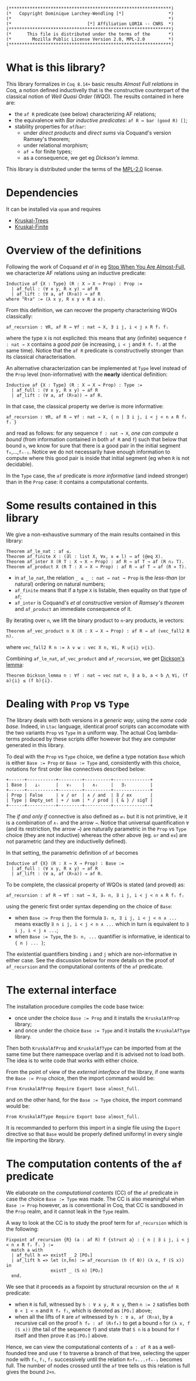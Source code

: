```
(**************************************************************)
(*   Copyright Dominique Larchey-Wendling [*]                 *)
(*                                                            *)
(*                             [*] Affiliation LORIA -- CNRS  *)
(**************************************************************)
(*      This file is distributed under the terms of the       *)
(*        Mozilla Public License Version 2.0, MPL-2.0         *)
(**************************************************************)
```

# What is this library?

This library formalizes in `Coq 8.14+` basic results _Almost Full relations_ in Coq,
a notion defined inductivelly that is the constructive counterpart of the classical
notion of _Well Quasi Order_ (WQO). The results contained in here are:
- the `af R` predicate (see below) characterizing AF relations;
- the equivalence with _Bar inductive predicates_: `af R ↔ bar (good R) []`;
- stability properties for `af`/`bar`:
  - under _direct products_ and _direct sums_ via Coquand's version Ramsey's theorem;
  - under relational morphism;
  - `af =` for finite types;
  - as a consequence, we get eg _Dickson's lemma_.
 
This library is distributed under the terms of the [MPL-2.0](LICENSE) license.

# Dependencies
It can be installed via `opam` and requires
- [Kruskal-Trees](https://github.com/DmxLarchey/Kruskal-Trees)
- [Kruskal-Finite](https://github.com/DmxLarchey/Kruskal-Finite)
  
# Overview of the definitions

Following the work of Coquand _et al_ in eg [Stop When You Are Almost-Full](https://link.springer.com/chapter/10.1007/978-3-642-32347-8_17),
we characterize AF relations using an inductive predicate:
```coq
Inductive af {X : Type} (R : X → X → Prop) : Prop :=
  | af_full : (∀ x y, R x y) → af R
  | af_lift : (∀ a, af (R↑a)) → af R
where "R↑a" := (λ x y, R x y ∨ R a x).
```

From this definition, we can recover the property characterising WQOs classically:
```coq
af_recursion : ∀R, af R → ∀f : nat → X, ∃ i j, i < j ∧ R fᵢ fⱼ
```
where the type `X` is not explicited: this means that any (infinite) sequence `f : nat → X` 
contains a _good pair_ (ie increasing, `i < j` and `R fᵢ fⱼ` at the same time). Notice that 
the `af R` predicate is constructivelly stronger than its classical characterisation.

An alternative characterization can be implemented at `Type` level
instead of the `Prop` level (non-informative) with the __nearly__
identical definition:
```coq
Inductive af {X : Type} (R : X → X → Prop) : Type :=
  | af_full : (∀ x y, R x y) → af R
  | af_lift : (∀ a, af (R↑a)) → af R.
```
In that case, the classical property we derive is more informative:
```coq
af_recursion : ∀R, af R → ∀f : nat → X, { n | ∃ i j, i < j < n ∧ R fᵢ fⱼ }
```
and read as follows: for any sequence `f : nat → X`, _one can
compute a bound_ (from information contained in both `af R` and `f`)
such that below that bound `n`, we know for sure that there is a good pair 
in the initial segment `f₀`,...,`fₙ₋₁`. Notice we do not necessarily
have enough information to compute where this good pair is inside
that initial segment (eg when `R` is not decidable).

In the `Type` case, the `af` predicate is _more informative_ (and
indeed stronger) than in the `Prop` case: it contains a computational
contents.

# Some results contained in this library

We give a non-exhaustive summary of the main results contained in this library:
```coq
Theorem af_le_nat : af ≤. 
Theorem af_finite X : (∃l : list X, ∀x, x ∊ l) → af (@eq X).
Theorem af_inter X (R T : X → X → Prop) : af R → af T → af (R ∩₂ T).
Theorem af_product X (R T : X → X → Prop) : af R → af T → af (R ⨯ T).
```
- in `af_le_nat`, the relation `_ ≤ _ : nat → nat → Prop` is the _less-than_ 
(or natural) ordering on natural numbers;
- `af_finite` means that if a type `X` is listable, then equality on that type of `af`;
- `af_inter` is Coquand's _et al_ constructive version of _Ramsey's theorem_ 
and `af_product` an immediate consequence of it.

By iterating over `n`, we lift the binary product to `n`-ary products, ie vectors:
```coq
Theorem af_vec_product n X (R : X → X → Prop) : af R → af (vec_fall2 R n).
```
where `vec_fall2 R n := λ v w : vec X n, ∀i, R u⦃i⦄ v⦃i⦄`.

Combining `af_le_nat`, `af_vec_product` and `af_recursion`, we get [Dickson's lemma](https://en.wikipedia.org/wiki/Dickson%27s_lemma):
```coq
Theorem Dickson_lemma n : ∀f : nat → vec nat n, ∃ a b, a < b ⋀ ∀i, (f a)⦃i⦄ ≤ (f b)⦃i⦄.
```

# Dealing with `Prop` vs `Type`

The library deals with both versions in a _generic way_, using
the _same code base_. Indeed, in `Ltac` language, identical proof scripts
can accomodate with the two variants `Prop` vs `Type` in a uniform way.
The actual Coq lambda-terms produced by these scripts differ however but
they are computer generated in this library.

To deal with the `Prop` vs `Type` choice, we define a type notation
`Base` which is either `Base := Prop` or `Base := Type` and, consistently
with this choice, notations for first order like connectives described
below:
```
+------+-----------+---------+----------+--------------+
| Base |   ⊥ₜ      |   ∨ₜ    |   ∧ₜ     |   ∃ₜ         |
+------+-----------+---------+----------+--------------+
| Prop | False     | ∨ / or  | ∧ / and  | ∃ / ex       |
| Type | Empty_set | + / sum | * / prod | { & } / sigT |
+------+-----------+---------+----------+--------------+
```
The _if and only if_ connective is also defined as 
`⇄ₜ` but it is not primitive, ie it is a combination
of `∧ₜ` and the arrow `→`. Notice that universal
quantification `∀` (and its restriction, the arrow `→`)
are naturally parametric in the `Prop` vs `Type` choice
(they are not inductive) whereas the other above (eg. `or` and
`ex`) are not parametric (and they are inductivelly defined).

In that setting, the parametric definition of `af` becomes
```coq
Inductive af {X} (R : X → X → Prop) : Base :=
  | af_full : (∀ x y, R x y) → af R
  | af_lift : (∀ a, af (R↑a)) → af R.
```

To be complete, the classical property of WQOs is stated (and proved) as:
```coq
af_recursion : af R → ∀f : nat → X, ∃ₜ n, ∃ i j, i < j < n ∧ R fᵢ fⱼ
```
using the generic first order syntax depending on the choice of `Base`:
- when `Base := Prop` then the formula `∃ₜ n, ∃ i j, i < j < n ∧ ...` means exactly `∃ n i j, i < j < n ∧ ...` which in turn is equivalent to `∃ i j, i < j ∧ ...`;
- when `Base := Type`, the `∃ₜ n, ...` quantifier is informative, ie identical to `{ n | ... }`;

The existential quantifiers binding `i` and `j` which are non-informative in either case. See the discussion below for more details on the proof of `af_recursion` and the computational contents of the `af` predicate.

# The external interface

The installation procedure compiles the code base twice: 
- once under the choice `Base := Prop` and it installs the `KruskalAfProp` library;
- and once under the choice `Base := Type` and it installs the `KruskalAfType` library.

Then both `KruskalAfProp` and `KruskalAfType` can be imported from at the same
time but there namespace overlap and it is advised not to load both. The idea
is to write code that works with either choice.

From the point of view of the _external interface_ of the library, 
if one wants the `Base := Prop` choice, then the import command would be:
```coq
From KruskalAfProp Require Export base almost_full.
```
and on the other hand, for the `Base := Type` choice, the import
command would be:
```coq
From KruskalAfType Require Export base almost_full.
```

It is recommanded to perform this import in a single file using
the `Export` directive so that `Base` would be properly defined
uniformyl in every single file importing the library.

# The computation contents of the `af` predicate

We elaborate on the _computational contents_ (CC) of the `af` predicate in case the choice `Base := Type` was made. The CC is also meaningful when `Base := Prop` however, as is conventional in Coq, that CC is sandboxed in the `Prop` realm, and it cannot leak in the `Type` realm. 

A way to look at the CC is to study the proof term for `af_recursion` which is the following:
```coq
Fixpoint af_recursion {R} (a : af R) f {struct a} : { n | ∃ i j, i < j < n ∧ R fᵢ fⱼ } :=
  match a with
  | af_full h => existT _ 2 [PO₁]
  | af_lift h => let (n,hn) := af_recursion (h (f 0)) (λ x, f (S x)) in
                 existT _ (S n) [PO₂]
  end.
```
We see that it proceeds as a fixpoint by structural recursion on the `af R` predicate:
- when `R` is full, witnessed by `h : ∀ x y, R x y`, then `n := 2` satisfies both `0 < 1 < n` and `R f₀ f₁`, which is denoted as `[PO₁]` above;
- when all the lifts of `R` are `af` witnessed by `h : ∀ a, af (R↑a)`, by a recursive call on the proof `h f₀ : af (R↑f₀)` to get a bound `n` for `(λ x, f (S x))` (the tail of the sequence `f`) and state that `S n` is a bound for `f` itself and then prove it as `[PO₂]` above.

Hence, we can view the computational contents of `a : af R` as a well-founded tree and use `f` to traverse a branch of that tree, selecting the upper node with `f₀`, `f₁`, `f₂` successively until the relation `R↑f₀...↑fₙ₋₁` becomes full. The number of nodes crossed until the `af` tree tells us this relation is full gives the bound `2+n`. 


